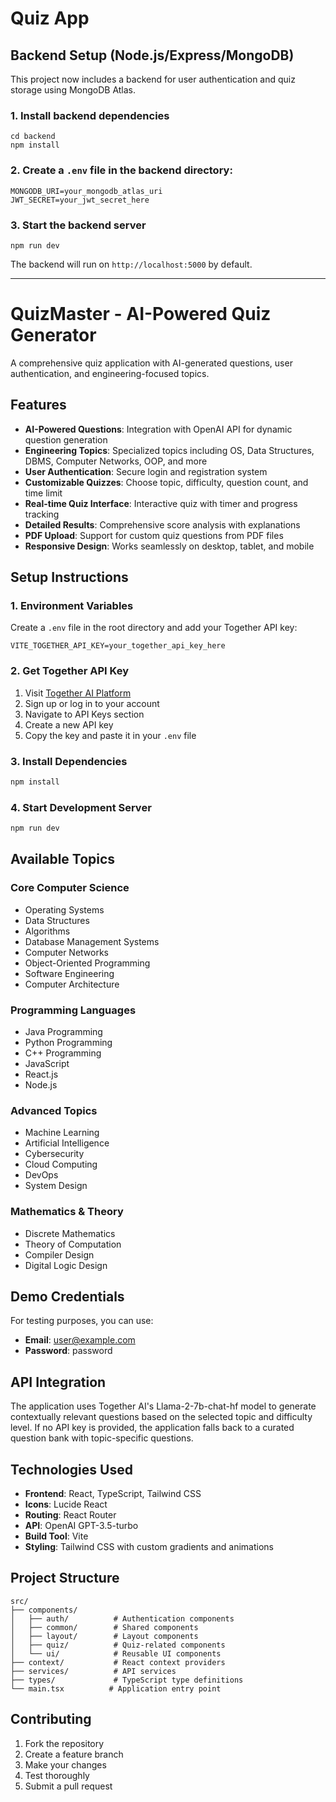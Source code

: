 # Quiz App

## Backend Setup (Node.js/Express/MongoDB)

This project now includes a backend for user authentication and quiz storage using MongoDB Atlas.

### 1. Install backend dependencies

```
cd backend
npm install
```

### 2. Create a `.env` file in the backend directory:

```
MONGODB_URI=your_mongodb_atlas_uri
JWT_SECRET=your_jwt_secret_here
```

### 3. Start the backend server

```
npm run dev
```

The backend will run on `http://localhost:5000` by default.

---

# QuizMaster - AI-Powered Quiz Generator

A comprehensive quiz application with AI-generated questions, user authentication, and engineering-focused topics.

## Features

- **AI-Powered Questions**: Integration with OpenAI API for dynamic question generation
- **Engineering Topics**: Specialized topics including OS, Data Structures, DBMS, Computer Networks, OOP, and more
- **User Authentication**: Secure login and registration system
- **Customizable Quizzes**: Choose topic, difficulty, question count, and time limit
- **Real-time Quiz Interface**: Interactive quiz with timer and progress tracking
- **Detailed Results**: Comprehensive score analysis with explanations
- **PDF Upload**: Support for custom quiz questions from PDF files
- **Responsive Design**: Works seamlessly on desktop, tablet, and mobile

## Setup Instructions

### 1. Environment Variables

Create a `.env` file in the root directory and add your Together API key:

```env
VITE_TOGETHER_API_KEY=your_together_api_key_here
```

### 2. Get Together API Key

1. Visit [Together AI Platform](https://api.together.xyz/)
2. Sign up or log in to your account
3. Navigate to API Keys section
4. Create a new API key
5. Copy the key and paste it in your `.env` file

### 3. Install Dependencies

```bash
npm install
```

### 4. Start Development Server

```bash
npm run dev
```

## Available Topics

### Core Computer Science
- Operating Systems
- Data Structures
- Algorithms
- Database Management Systems
- Computer Networks
- Object-Oriented Programming
- Software Engineering
- Computer Architecture

### Programming Languages
- Java Programming
- Python Programming
- C++ Programming
- JavaScript
- React.js
- Node.js

### Advanced Topics
- Machine Learning
- Artificial Intelligence
- Cybersecurity
- Cloud Computing
- DevOps
- System Design

### Mathematics & Theory
- Discrete Mathematics
- Theory of Computation
- Compiler Design
- Digital Logic Design

## Demo Credentials

For testing purposes, you can use:
- **Email**: user@example.com
- **Password**: password

## API Integration

The application uses Together AI's Llama-2-7b-chat-hf model to generate contextually relevant questions based on the selected topic and difficulty level. If no API key is provided, the application falls back to a curated question bank with topic-specific questions.

## Technologies Used

- **Frontend**: React, TypeScript, Tailwind CSS
- **Icons**: Lucide React
- **Routing**: React Router
- **API**: OpenAI GPT-3.5-turbo
- **Build Tool**: Vite
- **Styling**: Tailwind CSS with custom gradients and animations

## Project Structure

```
src/
├── components/
│   ├── auth/          # Authentication components
│   ├── common/        # Shared components
│   ├── layout/        # Layout components
│   ├── quiz/          # Quiz-related components
│   └── ui/            # Reusable UI components
├── context/           # React context providers
├── services/          # API services
├── types/             # TypeScript type definitions
└── main.tsx          # Application entry point
```

## Contributing

1. Fork the repository
2. Create a feature branch
3. Make your changes
4. Test thoroughly
5. Submit a pull request
